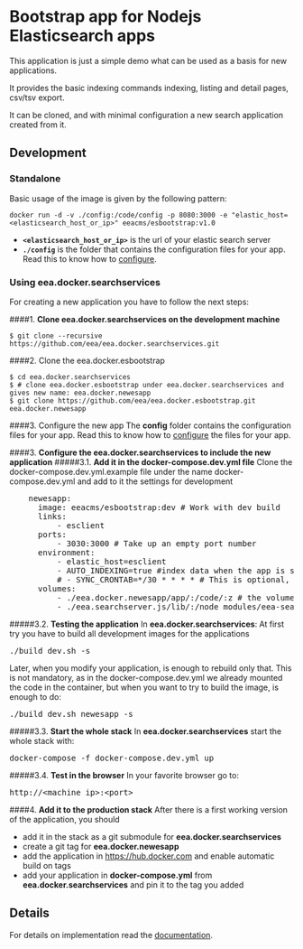 # Bootstrap app for Nodejs Elasticsearch apps

This application is just a simple demo what can be used as a basis for new applications.

It provides the basic indexing commands indexing, listing and detail pages,
csv/tsv export.

It can be cloned, and with minimal configuration a new search application
created from it.

## Development

### Standalone

Basic usage of the image is given by the following pattern:

```
docker run -d -v ./config:/code/config -p 8080:3000 -e "elastic_host=<elasticsearch_host_or_ip>" eeacms/esbootstrap:v1.0
```

- **```<elasticsearch_host_or_ip>```** is the url of your elastic search server
- **```./config```** is the folder that contains the configuration files for your app. Read this to know how to [configure](/docs/Details.md#setup).

### Using eea.docker.searchservices

For creating a new application you have to follow the next steps:

####1. __Clone eea.docker.searchservices on the development machine__
	
	$ git clone --recursive  https://github.com/eea/eea.docker.searchservices.git

####2. Clone the eea.docker.esbootstrap
       
	$ cd eea.docker.searchservices
	$ # clone eea.docker.esbootstrap under eea.docker.searchservices and gives new name: eea.docker.newesapp
	$ git clone https://github.com/eea/eea.docker.esbootstrap.git eea.docker.newesapp

####3. Configure the new app
The **config** folder contains the configuration files for your app. Read this to know how to [configure](/docs/Details.md#setup) the files for your app.

####3. __Configure the eea.docker.searchservices to include the new application__
#####3.1. __Add it in the docker-compose.dev.yml file__
Clone the docker-compose.dev.yml.example file under the name docker-compose.dev.yml and add to it the settings for development
<pre>
    newesapp:
      image: eeacms/esbootstrap:dev # Work with dev build
      links:
          - esclient
      ports:
          - 3030:3000 # Take up an empty port number
      environment:
          - elastic_host=esclient
          - AUTO_INDEXING=true #index data when the app is started for the first time
          # - SYNC_CRONTAB=*/30 * * * * # This is optional, it executes the sync with a cronjob every 30 minutes
      volumes:
          - ./eea.docker.newesapp/app/:/code/:z # the volumes are added for easier development
          - ./eea.searchserver.js/lib/:/node_modules/eea-searchserver/lib/:z
</pre>

#####3.2. __Testing the application__
In **eea.docker.searchservices**:
At first try you have to build all development images for the applications
<pre>
./build_dev.sh -s
</pre>
Later, when you modify your application, is enough to rebuild only that. This is not mandatory, as in the docker-compose.dev.yml we already mounted the code in the container, but when you want to try to build the image, is enough to do:
<pre>
./build_dev.sh newesapp -s
</pre>

#####3.3. __Start the whole stack__
In **eea.docker.searchservices** start the whole stack with:
<pre>
docker-compose -f docker-compose.dev.yml up
</pre>

#####3.4. __Test in the browser__
In your favorite browser go to:
<pre>
http://&lt;machine ip&gt;:&lt;port&gt;
</pre>

####4. __Add it to the production stack__
After there is a first working version of the application, you should

- add it in the stack as a git submodule for **eea.docker.searchservices**
- create a git tag for **eea.docker.newesapp**
- add the application in https://hub.docker.com and enable automatic build on tags
- add your application in **docker-compose.yml** from **eea.docker.searchservices** and pin it to the tag you added

## Details

For details on implementation read the [documentation](./docs/Details.md).


